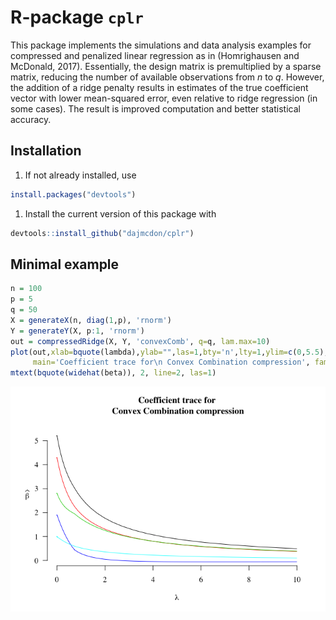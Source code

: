 
<!-- README.md is generated from README.Rmd. Please edit that file -->
R-package `cplr`
================

This package implements the simulations and data analysis examples for compressed and penalized linear regression as in (Homrighausen and McDonald, 2017). Essentially, the design matrix is premultiplied by a sparse matrix, reducing the number of available observations from *n* to *q*. However, the addition of a ridge penalty results in estimates of the true coefficient vector with lower mean-squared error, even relative to ridge regression (in some cases). The result is improved computation and better statistical accuracy.

Installation
------------

1.  If not already installed, use

``` r
install.packages("devtools")
```

1.  Install the current version of this package with

``` r
devtools::install_github("dajmcdon/cplr")
```

Minimal example
---------------

``` r
n = 100
p = 5
q = 50
X = generateX(n, diag(1,p), 'rnorm')
Y = generateY(X, p:1, 'rnorm')
out = compressedRidge(X, Y, 'convexComb', q=q, lam.max=10)
plot(out,xlab=bquote(lambda),ylab="",las=1,bty='n',lty=1,ylim=c(0,5.5),
     main='Coefficient trace for\n Convex Combination compression', family='serif')
mtext(bquote(widehat(beta)), 2, line=2, las=1)
```

<img src="README-minimal-ex-1.png" style="display: block; margin: auto;" />

